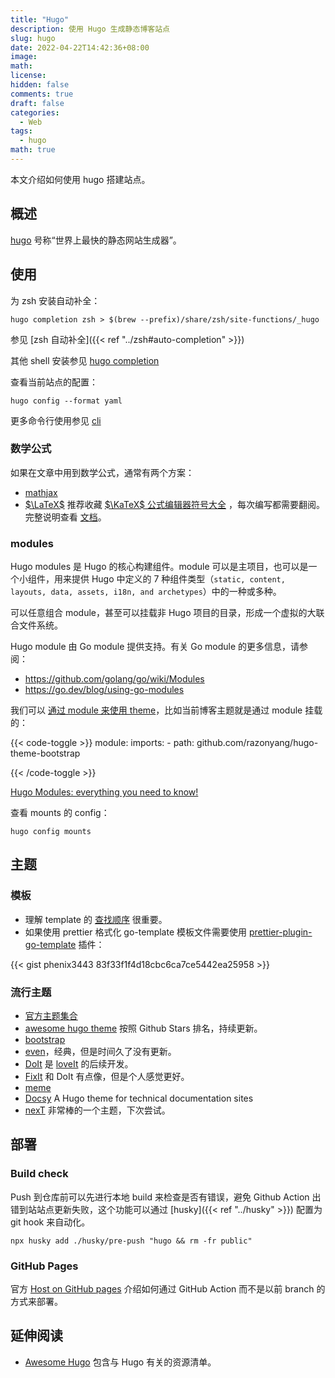 ```yaml
---
title: "Hugo"
description: 使用 Hugo 生成静态博客站点
slug: hugo
date: 2022-04-22T14:42:36+08:00
image:
math:
license:
hidden: false
comments: true
draft: false
categories:
  - Web
tags:
  - hugo
math: true
---
```


本文介绍如何使用 hugo 搭建站点。

<!--more-->

## 概述

[hugo](https://gohugo.io/) 号称“世界上最快的静态网站生成器”。

## 使用

为 zsh 安装自动补全：

```shell
hugo completion zsh > $(brew --prefix)/share/zsh/site-functions/_hugo
```

参见 [zsh 自动补全]({{< ref "../zsh#auto-completion" >}})

其他 shell 安装参见 [hugo completion](https://gohugo.io/commands/hugo_completion/)

查看当前站点的配置：

```shell
hugo config --format yaml
```

更多命令行使用参见 [cli](https://gohugo.io/commands/)

### 数学公式

如果在文章中用到数学公式，通常有两个方案：

+ [mathjax](https://www.gohugo.org/doc/tutorials/mathjax/)
+ [$\LaTeX$](https://333rd.net/posts/tech/hugo%E6%B7%BB%E5%8A%A0mathjax%E6%95%B0%E5%AD%A6%E5%85%AC%E5%BC%8F%E6%94%AF%E6%8C%81/) 推荐收藏 [$\KaTeX$ 公式编辑器符号大全](https://blog.csdn.net/YuYunTan/article/details/83617781) ，每次编写都需要翻阅。完整说明查看 [文档](https://katex.org/docs/supported.html)。

### modules

Hugo modules 是 Hugo 的核心构建组件。module 可以是主项目，也可以是一个小组件，用来提供 Hugo 中定义的 7 种组件类型（`static, content, layouts, data, assets, i18n, and archetypes`）中的一种或多种。

可以任意组合 module，甚至可以挂载非 Hugo 项目的目录，形成一个虚拟的大联合文件系统。

Hugo module 由 Go module 提供支持。有关 Go module 的更多信息，请参阅：

+ <https://github.com/golang/go/wiki/Modules>
+ <https://go.dev/blog/using-go-modules>

我们可以 [通过 module 来使用 theme](https://gohugo.io/hugo-modules/use-modules/#use-a-module-for-a-theme)，比如当前博客主题就是通过 module 挂载的：

{{< code-toggle >}}
module:
  imports:
    - path: github.com/razonyang/hugo-theme-bootstrap

{{< /code-toggle >}}

[Hugo Modules: everything you need to know!](https://www.thenewdynamic.com/article/hugo-modules-everything-from-imports-to-create/)

查看 mounts 的 config：

```shell
hugo config mounts
```

## 主题

### 模板

+ 理解 template 的 [查找顺序](https://gohugo.io/templates/lookup-order/) 很重要。
+ 如果使用 prettier 格式化 go-template 模板文件需要使用 [prettier-plugin-go-template](https://github.com/NiklasPor/prettier-plugin-go-template) 插件：

{{< gist phenix3443 83f33f1f4d18cbc6ca7ce5442ea25958 >}}

### 流行主题

+ [官方主题集合](https://themes.gohugo.io/)
+ [awesome hugo theme](https://github.com/QIN2DIM/awesome-hugo-themes) 按照 Github Stars 排名，持续更新。
+ [bootstrap](https://github.com/razonyang/hugo-theme-bootstrap)
+ [even](https://github.com/olOwOlo/hugo-theme-even)，经典，但是时间久了没有更新。
+ [DoIt](https://github.com/HEIGE-PCloud/DoIt) 是 [loveIt](https://github.com/dillonzq/LoveIt) 的后续开发。
+ [FixIt](https://github.com/hugo-fixit/FixIt) 和 DoIt 有点像，但是个人感觉更好。
+ [meme](https://github.com/reuixiy/hugo-theme-meme)
+ [Docsy](https://themes.gohugo.io/themes/docsy/) A Hugo theme for technical documentation sites
+ [nexT](https://github.com/hugo-next/hugo-theme-next) 非常棒的一个主题，下次尝试。

## 部署

### Build check

Push 到仓库前可以先进行本地 build 来检查是否有错误，避免 Github Action 出错到站站点更新失败，这个功能可以通过 [husky]({{< ref "../husky" >}}) 配置为 git hook 来自动化。

```shell
npx husky add ./husky/pre-push "hugo && rm -fr public"
```

### GitHub Pages

官方 [Host on GitHub pages](https://gohugo.io/hosting-and-deployment/hosting-on-github/) 介绍如何通过 GitHub Action 而不是以前 branch 的方式来部署。

## 延伸阅读

+ [Awesome Hugo](https://github.com/theNewDynamic/awesome-hugo) 包含与 Hugo 有关的资源清单。
